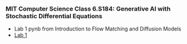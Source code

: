 
### MIT Computer Science Class 6.S184: Generative AI with Stochastic Differential Equations
-  Lab 1 pynb from Introduction to Flow Matching and Diffusion Models
- [Lab 1](https://diffusion.csail.mit.edu/)


